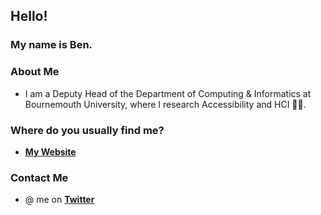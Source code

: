 ## Hello!

### My name is **Ben**. 

### About Me
* I am a Deputy Head of the Department of Computing & Informatics at Bournemouth University, where I research Accessibility and HCI :man_teacher:.

### Where do you usually find me?

* [**My Website**](http://benjgorman.com/)

### Contact Me

*  @ me on [**Twitter**](https://twitter.com/benjgorman)

